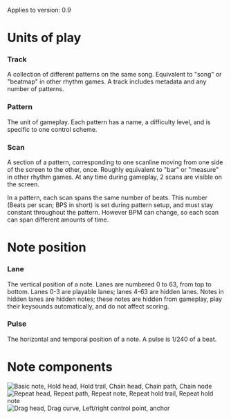 Applies to version: 0.9

# Units of play
### Track
A collection of different patterns on the same song. Equivalent to "song" or "beatmap" in other rhythm games. A track includes metadata and any number of patterns.

### Pattern
The unit of gameplay. Each pattern has a name, a difficulty level, and is specific to one control scheme.

### Scan
A section of a pattern, corresponding to one scanline moving from one side of the screen to the other, once. Roughly equivalent to "bar" or "measure" in other rhythm games. At any time during gameplay, 2 scans are visible on the screen.

In a pattern, each scan spans the same number of beats. This number (Beats per scan; BPS in short) is set during pattern setup, and must stay constant throughout the pattern. However BPM can change, so each scan can span different amounts of time.

# Note position
### Lane
The vertical position of a note. Lanes are numbered 0 to 63, from top to bottom. Lanes 0-3 are playable lanes; lanes 4-63 are hidden lanes. Notes in hidden lanes are hidden notes; these notes are hidden from gameplay, play their keysounds automatically, and do not affect scoring.

### Pulse
The horizontal and temporal position of a note. A pulse is 1/240 of a beat.

# Note components
![Basic note, Hold head, Hold trail, Chain head, Chain path, Chain node](https://imgur.com/WzyFYkE.png)
![Repeat head, Repeat path, Repeat note, Repeat hold trail, Repeat hold note](https://imgur.com/mbjbTZM.png)
![Drag head, Drag curve, Left/right control point, anchor](https://imgur.com/PcbYdpL.png)

